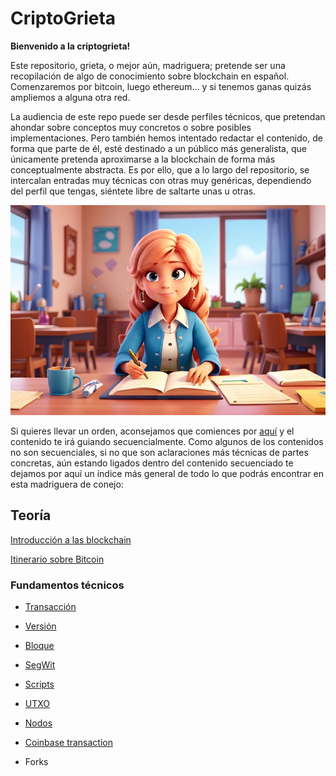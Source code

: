 # CriptoGrieta

**Bienvenido a la criptogrieta!**

Este repositorio, grieta, o mejor aún, madriguera; pretende ser una recopilación de algo de conocimiento sobre blockchain en español. Comenzaremos por bitcoin, luego ethereum... y si tenemos ganas quizás ampliemos a alguna otra red. 

La audiencia de este repo puede ser desde perfiles técnicos, que pretendan ahondar sobre conceptos muy concretos o sobre posibles implementaciones. Pero también hemos intentado redactar el contenido, de forma que parte de él, esté destinado a un público más generalista, que únicamente pretenda aproximarse a la blockchain de forma más conceptualmente abstracta. Es por ello, que a lo largo del repositorio, se intercalan entradas muy técnicas con otras muy genéricas, dependiendo del perfil que tengas, siéntete libre de saltarte unas u otras. 

![Learning](/images/learning.png)

Si quieres llevar un orden, aconsejamos que comiences por [aquí](/data/intro.md) y el contenido te irá guiando secuencialmente. Como algunos de los contenidos no son secuenciales, si no que son aclaraciones más técnicas de partes concretas, aún estando ligados dentro del contenido secuenciado te dejamos por aquí un índice más general de todo lo que podrás encontrar en esta madriguera de conejo:

## Teoría

[Introducción a las blockchain](/data/intro.md)

[Itinerario sobre Bitcoin](/data/bitcoin_01.md)

### Fundamentos técnicos

- [Transacción](/data/bitcoin_03.md)

- [Versión](/data/bitcoin_version.md)

- [Bloque](/data/bloque.md)

- [SegWit](/data/SegregatedWitness.md)

- [Scripts](/data/scriptbtc.md)

- [UTXO](/data/bitcoin_04.md)

- [Nodos](/data/bitcoin_05.md)

- [Coinbase transaction](/data/coinbasetx.md)

- Forks

